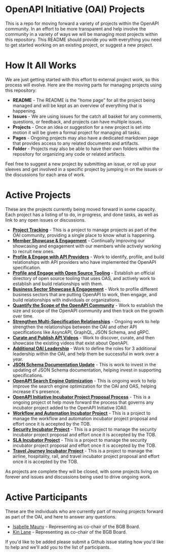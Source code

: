 # OpenAPI Initiative (OAI) Projects
This is a repo for moving forward a variety of projects within the OpenAPI community. In an effort to be more transparent and help involve the community in a variety of ways we will be managing most projects within this repository. This README should provide you with everything you need to get started working on an existing project, or suggest a new project.

# How It All Works
We are just getting started with this effort to external project work, so this process will evolve. Here are the moving parts for managing projects using this repository:

- **README** - The README is the "home page" for all the project being managed and will be kept as an overview of everything that is happening.
- **Issues** - We are using issues for the catch all basket for any comments, questions, or feedback, and projects can have multiple issues.
- **Projects** - Once an idea or suggestion for a new project is set into motion it will be given a formal project for managing all tasks.
- **Pages** - Ongoing projects may also have a dedicated markdown page that provides access to any related documents and artifacts.
- **Folder** - Projects may also be able to have their own folders within the repository for organizing any code or related artifacts.

Feel free to suggest a new project by submitting an issue, or roll up your sleeves and get involved in a specific project by jumping in on the issues or the discussions for each area of work.

# Active Projects
These are the projects currently being moved forward in some capacity. Each project has a listing of to do, in progress, and done tasks, as well as link to any open issues or discussions.

- [**Project Tracking**](https://github.com/OAI/Projects/projects/1) - This is a project to manage projects as part of the OAI community, providing a single place to know what is happening.
- [**Member Showcase & Engagement**](https://github.com/OAI/Projects/projects/2) - Continually improving our showcasing and engagement with our members while actively working to recruit new ones.
- [**Profile & Engage with API Providers**](https://github.com/OAI/Projects/projects/3) - Work to identify, profile, and build relationships with API providers who have implemented the OpenAPI specification.
- [**Profile and Engage with Open Source Tooling**](https://github.com/OAI/Projects/projects/4) - Establish an official directory of open source tooling that uses OAS, and actively work to establish and build relationships with them.
- [**Business Sector Showcase & Engagement**](https://github.com/OAI/Projects/projects/5) - Work to profile different business sectors that are putting OpenAPI to work, then engage, and build relationships with individuals or organizations.
- [**Quantify the Scope of the OpenAPI Community**](https://github.com/OAI/Projects/projects/6) - Work to establish the size and scope of the OpenAPI community and then track on the growth over time.
- [**Strengthen Multi-Specification Relationships**](https://github.com/OAI/Projects/projects/7) - Ongoing work to help strengthen the relationships between the OAI and other API specifications like AsyncAPI, GraphQL, JSON Schema, and gRPC.
- [**Curate and Publish API Videos**](https://github.com/OAI/Projects/projects/8) - Work to discover, curate, and then showcase the existing videos that exist about OpenAPI.
- [**Additional OAI Leadership**](https://github.com/OAI/Projects/projects/9) - Work to define the roles for 3 additional leadership within the OAI, and help them be successful in work over a year.
- [**JSON Schema Documentation Update**](https://github.com/OAI/Projects/projects/10) - This is work to invest in the updating of JSON Schema documentation, helping invest in supporting specifications.
- [**OpenAPI Search Engine Optimization**](https://github.com/OAI/Projects/projects/11) - This is ongoing work to help improve the search engine optimization for the OAI and OAS, helping increase it's presence.
- [**OpenAPI Initiative Incubator Project Proposal Process**](https://github.com/OAI/Projects/projects/12) - This is a ongoing project ot help move forward the process that governs any incubator project added to the OpenAPI Initiative (OAI).
- [**Workflow and Automation Incubator Project**](https://github.com/OAI/Projects/projects/13) - This is a project to manage the workflow and automation incubator project proposal and effort once it is accepted by the TOB.
- [**Security Incubator Project**](https://github.com/OAI/Projects/projects/14) - This is a project to manage the security incubator project proposal and effort once it is accepted by the TOB.
- [**SLA Incubator Project**](https://github.com/OAI/Projects/projects/15) - This is a project to manage the security incubator project proposal and effort once it is accepted by the TOB.
- [**Travel Journey Incubator Project**](https://github.com/OAI/Projects/projects/16) - This is a project to manage the airline, hospitality, rail, and travel incubator project proposal and effort once it is accepted by the TOB.

As projects are complete they will be closed, with some projects living on forever and issues and discussions being used to drive ongoing work.

# Active Participants
These are the individuals who are currently part of moving projects forward as part of the OAI, and here to answer any questions.

- [Isabelle Mauny](https://github.com/isamauny) - Representing as co-chair of the BGB Board.
- [Kin Lane](https://github.com/kinlane) - Representing as co-chair of the BGB Board.

If you'd like to be added please submit a Github issue stating how you'd like to help and we'll add you to the list of participants.